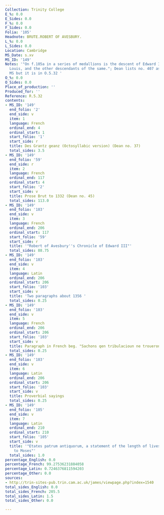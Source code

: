 ```yaml
---
Collection: Trinity College
E_%: 0.0
E_Sides: 0.0
F_%: 0.0
F_Sides: 0.0
Folia: '105'
Headnote: BRUTE.ROBERT OF AVESBURY.
L_%: 0.0
L_Sides: 0.0
Location: Cambridge
MS_Date: s.xv
MS_ID: '149'
Notes: '"On f.105a in a series of medallions is the descent of Edward III. from St
  Louis, and the other descendants of the same."; Dean lists no. 407 as being in this
  MS but it is in O.5.32 '
O_%: 0.0
O_Sides: 0.0
Place_of_production: ''
Produced_for: ''
Reference: R.5.32
contents:
- MS_ID: '149'
  end_folio: '2'
  end_side: v
  item: 1
  language: French
  ordinal_end: 4
  ordinal_start: 1
  start_folio: '1'
  start_side: r
  title: Des Grantz geanz (Octosyllabic version) (Dean no. 37)
  total_sides: 3.5
- MS_ID: '149'
  end_folio: '59'
  end_side: r
  item: 2
  language: French
  ordinal_end: 117
  ordinal_start: 4
  start_folio: '2'
  start_side: v
  title: Prose Brut to 1332 (Dean no. 45)
  total_sides: 113.0
- MS_ID: '149'
  end_folio: '103'
  end_side: v
  item: 3
  language: French
  ordinal_end: 206
  ordinal_start: 117
  start_folio: '59'
  start_side: r
  title: '"Robert of Avesbury''s Chronicle of Edward III"'
  total_sides: 88.75
- MS_ID: '149'
  end_folio: '103'
  end_side: v
  item: 4
  language: Latin
  ordinal_end: 206
  ordinal_start: 206
  start_folio: '103'
  start_side: v
  title: 'Two paragraphs about 1356 '
  total_sides: 0.25
- MS_ID: '149'
  end_folio: '103'
  end_side: v
  item: 5
  language: French
  ordinal_end: 206
  ordinal_start: 206
  start_folio: '103'
  start_side: v
  title: Paragraph in French beg. "Sachons qen tribulacioun ne trouerons poynt damierte"
  total_sides: 0.25
- MS_ID: '149'
  end_folio: '103'
  end_side: v
  item: 6
  language: Latin
  ordinal_end: 206
  ordinal_start: 206
  start_folio: '103'
  start_side: v
  title: Proverbial sayings
  total_sides: 0.25
- MS_ID: '149'
  end_folio: '105'
  end_side: v
  item: 7
  language: Latin
  ordinal_end: 210
  ordinal_start: 210
  start_folio: '105'
  start_side: v
  title: '"Etates patrum antiquorum, a statement of the length of lives from Adam
    to Moses"'
  total_sides: 1.0
percentage_English: 0.0
percentage_French: 99.27536231884058
percentage_Latin: 0.7246376811594203
percentage_Other: 0.0
sources:
- http://trin-sites-pub.trin.cam.ac.uk/james/viewpage.php?index=1540
total_sides_English: 0.0
total_sides_French: 205.5
total_sides_Latin: 1.5
total_sides_Other: 0.0

---
```


